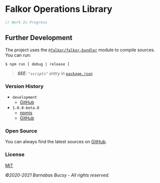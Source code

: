 # **Falkor Operations Library**

```javascript
// Work In Progress
```

## **Further Development**

The project uses the [`@falkor/falkor-bundler`](https://www.npmjs.com/package/@falkor/falkor-bundler "Visit") module to compile sources. You can run:

```
$ npm run [ debug | release ]
```

> _**SEE**: `"scripts"` entry in [`package.json`](https://github.com/theonethread/falkor-library/blob/master/package.json "Open")_

### **Version History**

* `development`
    * [GitHub](https://github.com/theonethread/falkor-library "Visit")
* `1.0.0-beta.0`
    * [npmjs](https://www.npmjs.com/package/@falkor/falkor-library/v/1.0.0-beta.0 "Visit")
    * [GitHub](https://github.com/theonethread/falkor-library/releases/tag/v1.0.0-beta.0 "Visit")

### **Open Source**

You can always find the latest sources on [GitHub](https://github.com/theonethread/falkor-library "Visit").

### **License**

[MIT](https://github.com/theonethread/falkor-library/blob/master/license.txt "Open")

_©2020-2021 Barnabas Bucsy - All rights reserved._
